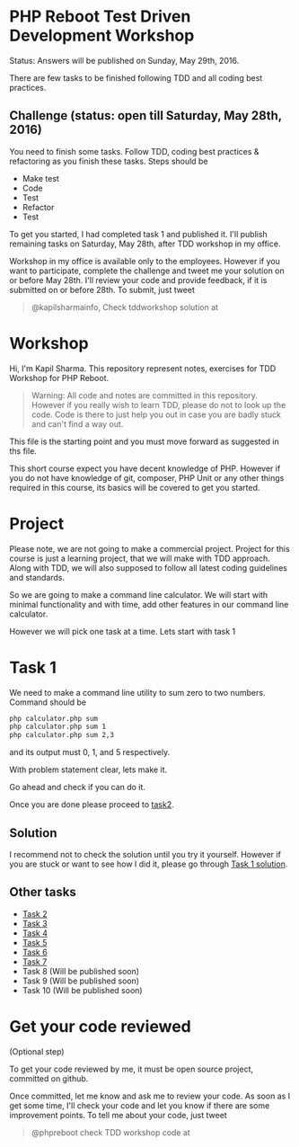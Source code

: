 # PHP Reboot Test Driven Development Workshop

Status: Answers will be published on Sunday, May 29th, 2016.

There are few tasks to be finished following TDD and all coding best practices.

## Challenge (status: open till Saturday, May 28th, 2016)

You need to finish some tasks. Follow TDD, coding best practices & refactoring as you finish these tasks. Steps should be

  - Make test
  - Code
  - Test
  - Refactor
  - Test

To get you started, I had completed task 1 and published it. I'll publish remaining tasks on Saturday, May 28th, after TDD workshop in my office.

Workshop in my office is available only to the employees. However if you want to participate, complete the challenge and tweet me your solution on or before May 28th. I'll review your code and provide feedback, if it is submitted on or before 28th. To submit, just tweet

> @kapilsharmainfo, Check tddworkshop solution at <github url>

# Workshop

Hi, I'm Kapil Sharma. This repository represent notes, exercises for TDD Workshop for PHP Reboot.

> Warning: All code and notes are committed in this repository. However if you really wish to learn TDD, please do not to look up the code. Code is there to just help you out in case you are badly stuck and can't find a way out.

This file is the starting point and you must move forward as suggested in ths file.

This short course expect you have decent knowledge of PHP. However if you do not have knowledge of git, composer, PHP Unit or any other things required in this course, its basics will be covered to get you started.

# Project

Please note, we are not going to make a commercial project. Project for this course is just a learning project, that we will make with TDD approach. Along with TDD, we will also supposed to follow all latest coding guidelines and standards.

So we are going to make a command line calculator. We will start with minimal functionality and with time, add other features in our command line calculator.

However we will pick one task at a time. Lets start with task 1

# Task 1

We need to make a command line utility to sum zero to two numbers. Command should be

```bash
php calculator.php sum
php calculator.php sum 1
php calculator.php sum 2,3
```

and its output must 0, 1, and 5 respectively.

With problem statement clear, lets make it.

Go ahead and check if you can do it.

Once you are done please proceed to [task2](task2.md).

## Solution

I recommend not to check the solution until you try it yourself. However if you are stuck or want to see how I did it, please go through [Task 1 solution](task1solution.md).

## Other tasks

  - [Task 2](task2.md)
  - [Task 3](task3.md)
  - [Task 4](task4.md)
  - [Task 5](task5.md)
  - [Task 6](task6.md)
  - [Task 7](task7.md)
  - Task 8 (Will be published soon)
  - Task 9 (Will be published soon)
  - Task 10 (Will be published soon)

# Get your code reviewed

(Optional step)

To get your code reviewed by me, it must be open source project, committed on github.

Once committed, let me know and ask me to review your code. As soon as I get some time, I'll check your code and let you know if there are some improvement points. To tell me about your code, just tweet

> @phpreboot check TDD workshop code at <Github repo URL>